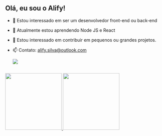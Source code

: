 ## Olá, eu sou o Alify!

- 👀 Estou interessado em ser um desenvolvedor front-end ou back-end
- 🌱 Atualmente estou aprendendo Node JS e React
- 💞️ Estou interessado em contribuir em pequenos ou grandes projetos.
- 📫 Contato: alify.silva@outlook.com

  <div><a href="https://www.linkedin.com/in/alify-silva" target="_blank"><img src="https://img.shields.io/badge/-LinkedIn-%230077B5?style=for-the-badge&logo=linkedin&logoColor=white" target="_blank"></a> 
</div>

##
<div style="display:flex">
    <a href="https://github.com/Alify-Silva">
    <img height="180em" src="https://github-readme-stats.vercel.app/api?username=Alify-Silva&show_icons=true&theme=dark&include_all_commits=true&count_private=true"/>
    <img height="180em" src="https://github-readme-stats.vercel.app/api/top-langs/?username=Alify-Silva&layout=compact&langs_count=7&theme=dark"/>
</div>
    
##


<!-- 👋 Hi, I’m @Alify-Silva
- 👀 I’m interested in be a Web Developer or Python Developer.
- 🌱 I’m currently learning Python and flask technologies.
- 💞️ I’m looking to collaborate on small or big projects
- 📫 How to reach me: you can send-me an e-mail or call me on WhatsApp. E-mail: alify.silva@outlook.com // Phone number: +55 (11) 98149-7668
- My LinkidIn profile is: https://www.linkedin.com/in/alify-silva/

Alify-Silva/Alify-Silva is a ✨ special ✨ repository because its `README.md` (this file) appears on your GitHub profile.
You can click the Preview link to take a look at your changes.
--->
